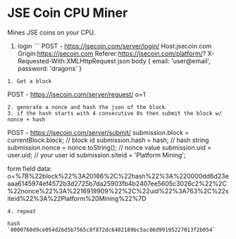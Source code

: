 # JSE Coin CPU Miner

Mines JSE coins on your CPU.


1. login ```
POST - https://jsecoin.com/server/login/
Host:jsecoin.com
Origin:https://jsecoin.com
Referer:https://jsecoin.com/platform/?
X-Requested-With:XMLHttpRequest
json body
{ email: 'user@email', password: 'dragons' }
```
1. Get a block
```
POST - https://jsecoin.com/server/request/
o=1
```
2. generate a nonce and hash the json of the block
3. if the hash starts with 4 consecutive 0s then submit the block w/ nonce + hash
```
POST - https://jsecoin.com/server/submit/
submission.block = currentBlock.block; // block id
submission.hash = hash; // hash string
submission.nonce = nonce.toString(); // nonce value
submission.uid = user.uid; // your user id
submission.siteid = 'Platform Mining';


form field data:
o=%7B%22block%22%3A20186%2C%22hash%22%3A%220000dd6d23eaaa6145974ef4572b3d2725b7da25903fb4b2407ee5605c3026c2%22%2C%22nonce%22%3A%2216919909%22%2C%22uid%22%3A763%2C%22siteid%22%3A%22Platform%20Mining%22%7D
```
4. repeat

hash `0000760d9ce054d26d5b7565c8f872dc6402189bc5ac86d99195227013f2b054`
